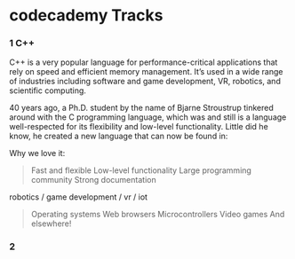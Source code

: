 # codecademy Tracks



### 1 C++
C++ is a very popular language for performance-critical applications that rely on speed and efficient memory management. It’s used in a wide range of industries including software and game development, VR, robotics, and scientific computing.

40 years ago, a Ph.D. student by the name of Bjarne Stroustrup tinkered around with the C programming language, which was and still is a language well-respected for its flexibility and low-level functionality. Little did he know, he created a new language that can now be found in: 

Why we love it:
> Fast and flexible
> Low-level functionality
> Large programming community
> Strong documentation

robotics / game development / vr / iot
> Operating systems
> Web browsers
> Microcontrollers
> Video games
> And elsewhere!

### 2 



#####
